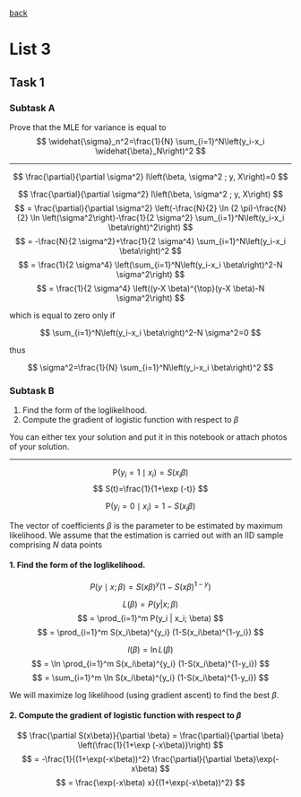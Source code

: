 [back](../)

# List 3
## Task 1
### Subtask A
Prove that the MLE for variance is equal to
$$
\widehat{\sigma}_n^2=\frac{1}{N} \sum_{i=1}^N\left(y_i-x_i \widehat{\beta}_N\right)^2
$$

___

$$ 
\frac{\partial}{\partial \sigma^2} l\left(\beta, \sigma^2 ; y, X\right)=0 
$$

$$ \frac{\partial}{\partial \sigma^2} l\left(\beta, \sigma^2 ; y, X\right) $$
$$ = \frac{\partial}{\partial \sigma^2} \left(-\frac{N}{2} \ln (2 \pi)-\frac{N}{2} \ln \left(\sigma^2\right)-\frac{1}{2 \sigma^2} \sum_{i=1}^N\left(y_i-x_i \beta\right)^2\right) $$
$$ = -\frac{N}{2 \sigma^2}+\frac{1}{2 \sigma^4} \sum_{i=1}^N\left(y_i-x_i \beta\right)^2 $$
$$ = \frac{1}{2 \sigma^4} \left(\sum_{i=1}^N\left(y_i-x_i \beta\right)^2-N \sigma^2\right) $$
$$ = \frac{1}{2 \sigma^4} \left((y-X \beta)^{\top}(y-X \beta)-N \sigma^2\right) $$

which is equal to zero only if  

$$
\sum_{i=1}^N\left(y_i-x_i \beta\right)^2-N \sigma^2=0
$$

thus

$$
\sigma^2=\frac{1}{N} \sum_{i=1}^N\left(y_i-x_i \beta\right)^2
$$

### Subtask B
1. Find the form of the loglikelihood.
2. Compute the gradient of logistic function with respect to $\beta$

You can either tex your solution and put it in this notebook or attach photos of your solution.

___

$$ \mathrm{P}\left(y_i=1 \mid x_i\right)=S\left(x_i \beta\right) $$
$$ S(t)=\frac{1}{1+\exp (-t)} $$

$$ \mathrm{P}\left(y_i=0 \mid x_i\right)=1-S\left(x_i \beta\right) $$

The vector of coefficients $\beta$ is the parameter to be estimated by maximum likelihood.
We assume that the estimation is carried out with an IID sample comprising $N$ data points

#### 1. Find the form of the loglikelihood.

$$ P(y \mid x; \beta) = S(x\beta)^y (1-S(x\beta)^{1-y}) $$

$$ L(\beta) = P(y | x;\beta) $$
$$ = \prod_{i=1}^m P(y_i | x_i; \beta) $$
$$ = \prod_{i=1}^m S(x_i\beta)^{y_i} (1-S(x_i\beta)^{1-y_i}) $$

$$ l(\beta) = \ln L(\beta) $$
$$ = \ln \prod_{i=1}^m S(x_i\beta)^{y_i} (1-S(x_i\beta)^{1-y_i}) $$
$$ = \sum_{i=1}^m \ln S(x_i\beta)^{y_i} (1-S(x_i\beta)^{1-y_i}) $$

We will maximize log likelihood (using gradient ascent) to find the best $\beta$.

#### 2. Compute the gradient of logistic function with respect to $\beta$
$$ \frac{\partial S(x\beta)}{\partial \beta} = \frac{\partial}{\partial \beta} \left(\frac{1}{1+\exp (-x\beta)}\right) $$
$$ = -\frac{1}{(1+\exp(-x\beta))^2} \frac{\partial}{\partial \beta}\exp(-x\beta) $$
$$ = \frac{\exp(-x\beta) x}{(1+\exp(-x\beta))^2} $$

